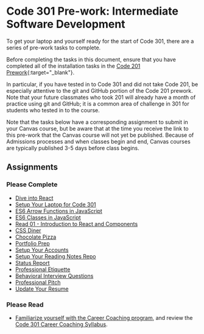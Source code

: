 # Code 301 Pre-work: Intermediate Software Development

To get your laptop and yourself ready for the start of Code 301, there are a series of pre-work tasks to complete.

Before completing the tasks in this document, ensure that you have completed all of the installation tasks in the [Code 201 Prework](https://codefellows.github.io/code-201-guide/curriculum/prework/){:target="_blank"}.

In particular, if you have tested in to Code 301 and did not take Code 201, be especially attentive to the git and GitHub portion of the Code 201 prework. Note that your future classmates who took 201 will already have a month of practice using git and GitHub; it is a common area of challenge in 301 for students who tested in to the course.

Note that the tasks below have a corresponding assignment to submit in your Canvas course, but be aware that at the time you receive the link to this pre-work that the Canvas course will not yet be published. Because of Admissions processes and when classes begin and end, Canvas courses are typically published 3-5 days before class begins.

## Assignments

### Please Complete

- [Dive into React](./react.md)
- [Setup Your Laptop for Code 301](https://codefellows.github.io/setup-guide/code-301)
- [ES6 Arrow Functions in JavaScript](./arrow-functions)
- [ES6 Classes in JavaScript](./classes)
- [Read 01 - Introduction to React and Components](https://codefellows.github.io/code-301-guide/curriculum/class-01/DISCUSSION)
- [CSS Diner](./css_diner.md)
- [Chocolate Pizza](./chocolate_pizza.md)
- [Portfolio Prep](./portfolio_prep.md)
- [Setup Your Accounts](/common_curriculum/prep_work/Setup_Your_Accounts.md)
- [Setup Your Reading Notes Repo](/common_curriculum/prep_work/Setup_Readings.md)
- [Status Report](/common_curriculum/career_coaching/301/status-report.md)
- [Professional Etiquette](/common_curriculum/career_coaching/301/professional-etiquette.md)
- [Behavioral Interview Questions](/common_curriculum/career_coaching/301/behavioral-questions.md)
- [Professional Pitch](/common_curriculum/career_coaching/301/professional-pitch-draft.md)
- [Update Your Resume](/common_curriculum/career_coaching/301/update-your-resume.md)

### Please Read

- [Familiarize yourself with the Career Coaching program](/common_curriculum/career_coaching), and review the [Code 301 Career Coaching Syllabus](/common_curriculum/career_coaching/301/301-career-coaching-syllabus.md).
